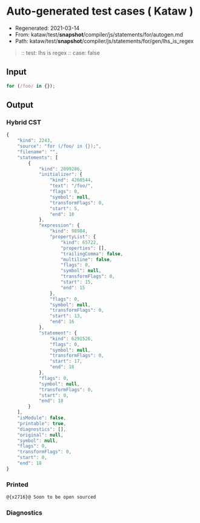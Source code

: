 # Auto-generated test cases ( Kataw )
- Regenerated: 2021-03-14
- From: kataw/test/__snapshot__/compiler/js/statements/for/autogen.md
- Path: kataw/test/__snapshot__/compiler/js/statements/for/gen/lhs_is_regex
> :: test: lhs is regex
> :: case: false
## Input

`````js
for (/foo/ in {});
`````

## Output

### Hybrid CST

```javascript
{
    "kind": 2243,
    "source": "for (/foo/ in {});",
    "filename": "",
    "statements": [
        {
            "kind": 2099286,
            "initializer": {
                "kind": 4260544,
                "text": "/foo/",
                "flags": 0,
                "symbol": null,
                "transformFlags": 0,
                "start": 5,
                "end": 10
            },
            "expression": {
                "kind": 98984,
                "propertyList": {
                    "kind": 65722,
                    "properties": [],
                    "trailingComma": false,
                    "multiline": false,
                    "flags": 0,
                    "symbol": null,
                    "transformFlags": 0,
                    "start": 15,
                    "end": 15
                },
                "flags": 0,
                "symbol": null,
                "transformFlags": 0,
                "start": 13,
                "end": 16
            },
            "statement": {
                "kind": 6291526,
                "flags": 0,
                "symbol": null,
                "transformFlags": 0,
                "start": 17,
                "end": 18
            },
            "flags": 0,
            "symbol": null,
            "transformFlags": 0,
            "start": 0,
            "end": 18
        }
    ],
    "isModule": false,
    "printable": true,
    "diagnostics": [],
    "original": null,
    "symbol": null,
    "flags": 0,
    "transformFlags": 0,
    "start": 0,
    "end": 18
}
```

### Printed

```javascript
@{x2716}@ Soon to be open sourced
```

### Diagnostics

```javascript

```

